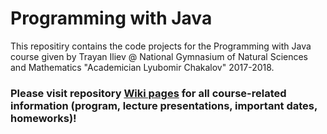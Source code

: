 # Programming with Java 

This repositiry contains the code projects for the Programming with Java course given by Trayan Iliev @ National Gymnasium of Natural Sciences and Mathematics "Academician Lyubomir Chakalov" 2017-2018.

### Please visit repository [Wiki pages](https://github.com/iproduct/course-java-npmg/wiki) for all course-related information (program, lecture presentations, important dates, homeworks)!
